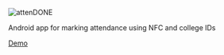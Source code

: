 
![attenDONE][logo]

[logo]: https://github.com/Nukki/attenDONE/raw/master/app/src/main/res/drawable/name3.png "App name"
Android app for marking attendance using NFC and college IDs


[Demo](https://youtu.be/ULR1QrEeLk8)
